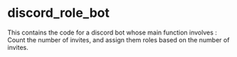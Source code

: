 # discord_role_bot
This contains the code for a discord bot whose main function involves : Count the number of invites, and assign them roles based on the number of invites.
